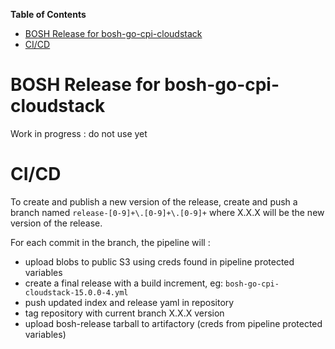 <!-- markdown-toc start - Don't edit this section. Run M-x markdown-toc-refresh-toc -->
**Table of Contents**

- [BOSH Release for bosh-go-cpi-cloudstack](#bosh-release-for-bosh-go-cpi-cloudstack)
- [CI/CD](#cd-ci)

<!-- markdown-toc end -->



# BOSH Release for bosh-go-cpi-cloudstack

Work in progress : do not use yet


# CI/CD

To create and publish a new version of the release, create and push a branch named ```release-[0-9]+\.[0-9]+\.[0-9]+``` where X.X.X will be the new version
of the release.


For each commit in the branch, the pipeline will :
- upload blobs to public S3 using creds found in pipeline protected variables
- create a final release with a build increment, eg: ```bosh-go-cpi-cloudstack-15.0.0-4.yml```
- push updated index and release yaml in repository
- tag repository with current branch X.X.X version
- upload bosh-release tarball to artifactory (creds from pipeline protected variables)


